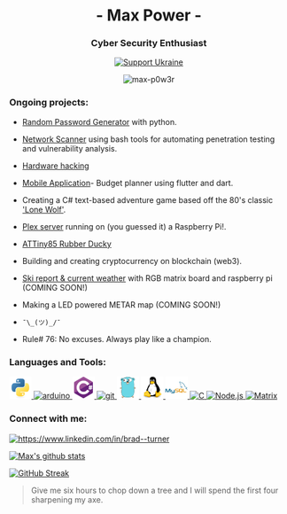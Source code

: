 <h1 align="center"> - Max Power -</h1>
<h3 align="center">Cyber Security Enthusiast</h3>

<div align="center">

<a href="https://war.ukraine.ua" target="_blank">![Support Ukraine](https://img.shields.io/badge/Support-Ukraine-blue)</a>

</div>
<div align="center">
 
 <img src="https://komarev.com/ghpvc/?username=max-p0w3r&label=Profile%20views&color=0e75b6&style=flat" alt="max-p0w3r" />
 
</div>
 
 
<h3 align="left"> Ongoing projects: </h3>

- [Random Password Generator](https://github.com/MAX-P0W3R/RandomPasswordGenerator/tree/main) with python.

- [Network Scanner](https://github.com/MAX-P0W3R/NetworkScanner) using bash tools for automating penetration testing and vulnerability analysis.

- [Hardware hacking](https://github.com/MAX-P0W3R/badgelife)

- [Mobile Application](https://github.com/MAX-P0W3R/budget_deux)- Budget planner using flutter and dart.

- Creating a C# text-based adventure game based off the 80's classic ['Lone Wolf'](https://github.com/MAX-P0W3R/FlightFromTheDark). 

- [Plex server](https://github.com/MAX-P0W3R/raspberry_pi_plex_server) running on (you guessed it) a Raspberry Pi!.

- [ATTiny85 Rubber Ducky](https://github.com/MAX-P0W3R/Attiny85)
  
- Building and creating cryptocurrency on blockchain (web3).
 
- [Ski report & current weather](https://github.com/MAX-P0W3R/SnowBoard) with RGB matrix board and raspberry pi (COMING SOON!) 

- Making a LED powered METAR map (COMING SOON!)

- `¯\_(ツ)_/¯`

- Rule# 76: No excuses. Always play like a champion.

<h3 align="left"> Languages and Tools: </h3>
 
<a href="https://www.python.org" target="_blank" rel="noreferrer"> <img src="https://raw.githubusercontent.com/devicons/devicon/master/icons/python/python-original.svg" alt="python" width="40" height="40"/> </a> <a href="https://www.arduino.cc/" target="_blank" rel="noreferrer"> <img src="https://cdn.worldvectorlogo.com/logos/arduino-1.svg" alt="arduino" width="40" height="40"/> </a> <a href="https://www.w3schools.com/cs/" target="_blank" rel="noreferrer"> <img src="https://raw.githubusercontent.com/devicons/devicon/master/icons/csharp/csharp-original.svg" alt="csharp" width="40" height="40"/> </a> <a href="https://git-scm.com/" target="_blank" rel="noreferrer"> <img src="https://www.vectorlogo.zone/logos/git-scm/git-scm-icon.svg" alt="git" width="40" height="40"/> </a> <a href="https://golang.org" target="_blank" rel="noreferrer"> <img src="https://raw.githubusercontent.com/devicons/devicon/master/icons/go/go-original.svg" alt="go" width="40" height="40"/> </a> <a href="https://www.linux.org/" target="_blank" rel="noreferrer"> <img src="https://raw.githubusercontent.com/devicons/devicon/master/icons/linux/linux-original.svg" alt="linux" width="40" height="40"/> </a> <a href="https://www.mysql.com/" target="_blank" rel="noreferrer"> <img src="https://raw.githubusercontent.com/devicons/devicon/master/icons/mysql/mysql-original-wordmark.svg" alt="mysql" width="40" height="40"/> </a> 
<a href="[http://google.com](https://www.w3schools.com/c/index.php)" target="_blank" rel="noreferrer"> <img src="https://raw.githubusercontent.com/jmnote/z-icons/master/svg/c.svg" alt="C" width="40" height="40"/> </a> <a href="https://nodejs.org/en/about" target="_blank" rel="noreferrer"> <img src="https://img.shields.io/badge/Node.js-43853D?style=for-the-badge&logo=node.js&logoColor=white" alt="Node.js"/> </a>  <a href="https://youtu.be/kqUR3KtWbTk" target="_blank" rel="noreferrer"> <img src="https://img.shields.io/badge/matrix-000000?style=for-the-badge&logo=Matrix&logoColor=white" alt="Matrix" /> </a>
<h3 align="left"> Connect with me: </h3>
<a href="https://www.linkedin.com/in/brad--turner" target="_blank" rel="noreferrer"> <img align="center" src="https://img.shields.io/badge/linkedin-%230077B5.svg?style=plastic&logo=linkedin&logoColor=white" alt="https://www.linkedin.com/in/brad--turner" /></a>

<!-- GHOST IN THE WIRE -->

<p> </p>

[![Max's github stats](https://github-readme-stats.vercel.app/api?username=max-p0w3r&show_icons=true&theme=aura)](https://github.com/anuraghazra/github-readme-stats)

[![GitHub Streak](https://streak-stats.demolab.com/?user=max-p0w3r&theme=aura)](https://git.io/streak-stats)

> Give me six hours to chop down a tree and I will spend the first four sharpening my axe.
